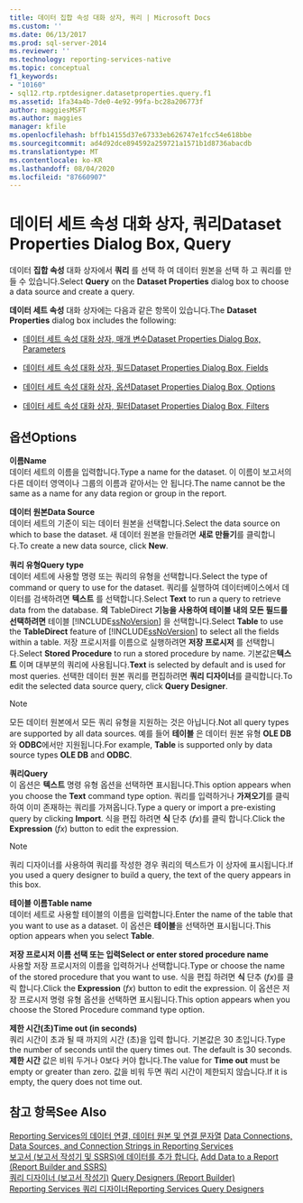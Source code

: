 ```yaml
---
title: 데이터 집합 속성 대화 상자, 쿼리 | Microsoft Docs
ms.custom: ''
ms.date: 06/13/2017
ms.prod: sql-server-2014
ms.reviewer: ''
ms.technology: reporting-services-native
ms.topic: conceptual
f1_keywords:
- "10160"
- sql12.rtp.rptdesigner.datasetproperties.query.f1
ms.assetid: 1fa34a4b-7de0-4e92-99fa-bc28a206773f
author: maggiesMSFT
ms.author: maggies
manager: kfile
ms.openlocfilehash: bffb14155d37e67333eb626747e1fcc54e618bbe
ms.sourcegitcommit: ad4d92dce894592a259721a1571b1d8736abacdb
ms.translationtype: MT
ms.contentlocale: ko-KR
ms.lasthandoff: 08/04/2020
ms.locfileid: "87660907"
---
```

# <a name="dataset-properties-dialog-box-query"></a><span data-ttu-id="20e9e-102">데이터 세트 속성 대화 상자, 쿼리</span><span class="sxs-lookup"><span data-stu-id="20e9e-102">Dataset Properties Dialog Box, Query</span></span>
  <span data-ttu-id="20e9e-103">데이터 **집합 속성** 대화 상자에서 **쿼리** 를 선택 하 여 데이터 원본을 선택 하 고 쿼리를 만들 수 있습니다.</span><span class="sxs-lookup"><span data-stu-id="20e9e-103">Select **Query** on the **Dataset Properties** dialog box to choose a data source and create a query.</span></span>  
  
 <span data-ttu-id="20e9e-104">**데이터 세트 속성** 대화 상자에는 다음과 같은 항목이 있습니다.</span><span class="sxs-lookup"><span data-stu-id="20e9e-104">The **Dataset Properties** dialog box includes the following:</span></span>  
  
-   [<span data-ttu-id="20e9e-105">데이터 세트 속성 대화 상자, 매개 변수</span><span class="sxs-lookup"><span data-stu-id="20e9e-105">Dataset Properties Dialog Box, Parameters</span></span>](report-data/dataset-properties-dialog-box-parameters.md)  
  
-   [<span data-ttu-id="20e9e-106">데이터 세트 속성 대화 상자, 필드</span><span class="sxs-lookup"><span data-stu-id="20e9e-106">Dataset Properties Dialog Box, Fields</span></span>](../../2014/reporting-services/dataset-properties-dialog-box-fields.md)  
  
-   [<span data-ttu-id="20e9e-107">데이터 세트 속성 대화 상자, 옵션</span><span class="sxs-lookup"><span data-stu-id="20e9e-107">Dataset Properties Dialog Box, Options</span></span>](../../2014/reporting-services/dataset-properties-dialog-box-options.md)  
  
-   [<span data-ttu-id="20e9e-108">데이터 세트 속성 대화 상자, 필터</span><span class="sxs-lookup"><span data-stu-id="20e9e-108">Dataset Properties Dialog Box, Filters</span></span>](report-data/dataset-properties-dialog-box-filters.md)  
  
## <a name="options"></a><span data-ttu-id="20e9e-109">옵션</span><span class="sxs-lookup"><span data-stu-id="20e9e-109">Options</span></span>  
 <span data-ttu-id="20e9e-110">**이름**</span><span class="sxs-lookup"><span data-stu-id="20e9e-110">**Name**</span></span>  
 <span data-ttu-id="20e9e-111">데이터 세트의 이름을 입력합니다.</span><span class="sxs-lookup"><span data-stu-id="20e9e-111">Type a name for the dataset.</span></span> <span data-ttu-id="20e9e-112">이 이름이 보고서의 다른 데이터 영역이나 그룹의 이름과 같아서는 안 됩니다.</span><span class="sxs-lookup"><span data-stu-id="20e9e-112">The name cannot be the same as a name for any data region or group in the report.</span></span>  
  
 <span data-ttu-id="20e9e-113">**데이터 원본**</span><span class="sxs-lookup"><span data-stu-id="20e9e-113">**Data Source**</span></span>  
 <span data-ttu-id="20e9e-114">데이터 세트의 기준이 되는 데이터 원본을 선택합니다.</span><span class="sxs-lookup"><span data-stu-id="20e9e-114">Select the data source on which to base the dataset.</span></span> <span data-ttu-id="20e9e-115">새 데이터 원본을 만들려면 **새로 만들기**를 클릭합니다.</span><span class="sxs-lookup"><span data-stu-id="20e9e-115">To create a new data source, click **New**.</span></span>  
  
 <span data-ttu-id="20e9e-116">**쿼리 유형**</span><span class="sxs-lookup"><span data-stu-id="20e9e-116">**Query type**</span></span>  
 <span data-ttu-id="20e9e-117">데이터 세트에 사용할 명령 또는 쿼리의 유형을 선택합니다.</span><span class="sxs-lookup"><span data-stu-id="20e9e-117">Select the type of command or query to use for the dataset.</span></span> <span data-ttu-id="20e9e-118">쿼리를 실행하여 데이터베이스에서 데이터를 검색하려면 **텍스트** 를 선택합니다.</span><span class="sxs-lookup"><span data-stu-id="20e9e-118">Select **Text** to run a query to retrieve data from the database.</span></span> <span data-ttu-id="20e9e-119">**의** TableDirect **기능을 사용하여 테이블 내의 모든 필드를 선택하려면** 테이블 [!INCLUDE[ssNoVersion](../includes/ssnoversion-md.md)] 을 선택합니다.</span><span class="sxs-lookup"><span data-stu-id="20e9e-119">Select **Table** to use the **TableDirect** feature of [!INCLUDE[ssNoVersion](../includes/ssnoversion-md.md)] to select all the fields within a table.</span></span> <span data-ttu-id="20e9e-120">저장 프로시저를 이름으로 실행하려면 **저장 프로시저** 를 선택합니다.</span><span class="sxs-lookup"><span data-stu-id="20e9e-120">Select **Stored Procedure** to run a stored procedure by name.</span></span> <span data-ttu-id="20e9e-121">기본값은**텍스트** 이며 대부분의 쿼리에 사용됩니다.</span><span class="sxs-lookup"><span data-stu-id="20e9e-121">**Text** is selected by default and is used for most queries.</span></span> <span data-ttu-id="20e9e-122">선택한 데이터 원본 쿼리를 편집하려면 **쿼리 디자이너**를 클릭합니다.</span><span class="sxs-lookup"><span data-stu-id="20e9e-122">To edit the selected data source query, click **Query Designer**.</span></span>  
  
> [!NOTE]  
>  <span data-ttu-id="20e9e-123">모든 데이터 원본에서 모든 쿼리 유형을 지원하는 것은 아닙니다.</span><span class="sxs-lookup"><span data-stu-id="20e9e-123">Not all query types are supported by all data sources.</span></span> <span data-ttu-id="20e9e-124">예를 들어 **테이블** 은 데이터 원본 유형 **OLE DB** 와 **ODBC**에서만 지원됩니다.</span><span class="sxs-lookup"><span data-stu-id="20e9e-124">For example, **Table** is supported only by data source types **OLE DB** and **ODBC**.</span></span>  
  
 <span data-ttu-id="20e9e-125">**쿼리**</span><span class="sxs-lookup"><span data-stu-id="20e9e-125">**Query**</span></span>  
 <span data-ttu-id="20e9e-126">이 옵션은 **텍스트** 명령 유형 옵션을 선택하면 표시됩니다.</span><span class="sxs-lookup"><span data-stu-id="20e9e-126">This option appears when you choose the **Text** command type option.</span></span> <span data-ttu-id="20e9e-127">쿼리를 입력하거나 **가져오기**를 클릭하여 이미 존재하는 쿼리를 가져옵니다.</span><span class="sxs-lookup"><span data-stu-id="20e9e-127">Type a query or import a pre-existing query by clicking **Import**.</span></span> <span data-ttu-id="20e9e-128">식을 편집 하려면 **식** 단추 (*fx*)를 클릭 합니다.</span><span class="sxs-lookup"><span data-stu-id="20e9e-128">Click the **Expression** (*fx*) button to edit the expression.</span></span>  
  
> [!NOTE]  
>  <span data-ttu-id="20e9e-129">쿼리 디자이너를 사용하여 쿼리를 작성한 경우 쿼리의 텍스트가 이 상자에 표시됩니다.</span><span class="sxs-lookup"><span data-stu-id="20e9e-129">If you used a query designer to build a query, the text of the query appears in this box.</span></span>  
  
 <span data-ttu-id="20e9e-130">**테이블 이름**</span><span class="sxs-lookup"><span data-stu-id="20e9e-130">**Table name**</span></span>  
 <span data-ttu-id="20e9e-131">데이터 세트로 사용할 테이블의 이름을 입력합니다.</span><span class="sxs-lookup"><span data-stu-id="20e9e-131">Enter the name of the table that you want to use as a dataset.</span></span> <span data-ttu-id="20e9e-132">이 옵션은 **테이블**을 선택하면 표시됩니다.</span><span class="sxs-lookup"><span data-stu-id="20e9e-132">This option appears when you select **Table**.</span></span>  
  
 <span data-ttu-id="20e9e-133">**저장 프로시저 이름 선택 또는 입력**</span><span class="sxs-lookup"><span data-stu-id="20e9e-133">**Select or enter stored procedure name**</span></span>  
 <span data-ttu-id="20e9e-134">사용할 저장 프로시저의 이름을 입력하거나 선택합니다.</span><span class="sxs-lookup"><span data-stu-id="20e9e-134">Type or choose the name of the stored procedure that you want to use.</span></span> <span data-ttu-id="20e9e-135">식을 편집 하려면 **식** 단추 (*fx*)를 클릭 합니다.</span><span class="sxs-lookup"><span data-stu-id="20e9e-135">Click the **Expression** (*fx*) button to edit the expression.</span></span> <span data-ttu-id="20e9e-136">이 옵션은 저장 프로시저 명령 유형 옵션을 선택하면 표시됩니다.</span><span class="sxs-lookup"><span data-stu-id="20e9e-136">This option appears when you choose the Stored Procedure command type option.</span></span>  
  
 <span data-ttu-id="20e9e-137">**제한 시간(초)**</span><span class="sxs-lookup"><span data-stu-id="20e9e-137">**Time out (in seconds)**</span></span>  
 <span data-ttu-id="20e9e-138">쿼리 시간이 초과 될 때 까지의 시간 (초)을 입력 합니다. 기본값은 30 초입니다.</span><span class="sxs-lookup"><span data-stu-id="20e9e-138">Type the number of seconds until the query times out. The default is 30 seconds.</span></span> <span data-ttu-id="20e9e-139">**제한 시간** 값은 비워 두거나 0보다 커야 합니다.</span><span class="sxs-lookup"><span data-stu-id="20e9e-139">The value for **Time out** must be empty or greater than zero.</span></span> <span data-ttu-id="20e9e-140">값을 비워 두면 쿼리 시간이 제한되지 않습니다.</span><span class="sxs-lookup"><span data-stu-id="20e9e-140">If it is empty, the query does not time out.</span></span>  
  
## <a name="see-also"></a><span data-ttu-id="20e9e-141">참고 항목</span><span class="sxs-lookup"><span data-stu-id="20e9e-141">See Also</span></span>  
 <span data-ttu-id="20e9e-142">[Reporting Services의 데이터 연결, 데이터 원본 및 연결 문자열](../../2014/reporting-services/data-connections-data-sources-and-connection-strings-in-reporting-services.md) </span><span class="sxs-lookup"><span data-stu-id="20e9e-142">[Data Connections, Data Sources, and Connection Strings in Reporting Services](../../2014/reporting-services/data-connections-data-sources-and-connection-strings-in-reporting-services.md) </span></span>  
 <span data-ttu-id="20e9e-143">[보고서 &#40;보고서 작성기 및 SSRS&#41;에 데이터를 추가 합니다.](report-data/report-datasets-ssrs.md) </span><span class="sxs-lookup"><span data-stu-id="20e9e-143">[Add Data to a Report &#40;Report Builder and SSRS&#41;](report-data/report-datasets-ssrs.md) </span></span>  
 <span data-ttu-id="20e9e-144">[쿼리 디자이너 &#40;보고서 작성기&#41;](../../2014/reporting-services/query-designers-report-builder.md) </span><span class="sxs-lookup"><span data-stu-id="20e9e-144">[Query Designers &#40;Report Builder&#41;](../../2014/reporting-services/query-designers-report-builder.md) </span></span>  
 [<span data-ttu-id="20e9e-145">Reporting Services 쿼리 디자이너</span><span class="sxs-lookup"><span data-stu-id="20e9e-145">Reporting Services Query Designers</span></span>](../../2014/reporting-services/reporting-services-query-designers.md)  
  
  
